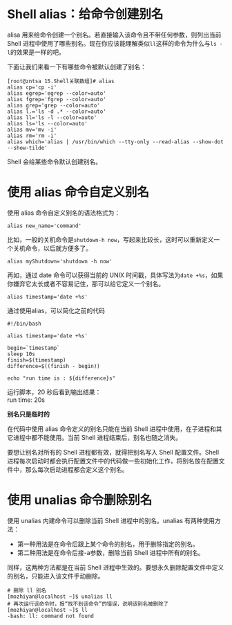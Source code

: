 # Shell alias：给命令创建别名
alisa 用来给命令创建一个别名。若直接输入该命令且不带任何参数，则列出当前 Shell 进程中使用了哪些别名。现在你应该能理解类似`ll`这样的命令为什么与`ls -l`的效果是一样的吧。

下面让我们来看一下有哪些命令被默认创建了别名：
```shell
[root@zntsa 15.Shell关联数组]# alias
alias cp='cp -i'
alias egrep='egrep --color=auto'
alias fgrep='fgrep --color=auto'
alias grep='grep --color=auto'
alias l.='ls -d .* --color=auto'
alias ll='ls -l --color=auto'
alias ls='ls --color=auto'
alias mv='mv -i'
alias rm='rm -i'
alias which='alias | /usr/bin/which --tty-only --read-alias --show-dot --show-tilde'
```
Shell 会给某些命令默认创建别名。

# 使用 alias 命令自定义别名
使用 alias 命令自定义别名的语法格式为：
```shell
alias new_name='command'
```
比如，一般的关机命令是`shutdown-h now`，写起来比较长，这时可以重新定义一个关机命令，以后就方便多了。
```shell
alias myShutdown='shutdown -h now'
```
再如，通过 date 命令可以获得当前的 UNIX 时间戳，具体写法为`date +%s`，如果你嫌弃它太长或者不容易记住，那可以给它定义一个别名。
```shell
alias timestamp='date +%s'
```
通过使用alias，可以简化之前的代码
```shell
#!/bin/bash
 
alias timestamp='date +%s'

begin=`timestamp`
sleep 10s
finish=$(timestamp)
difference=$((finish - begin))

echo "run time is : ${difference}s"
```
运行脚本，20 秒后看到输出结果：  
run time: 20s

**别名只是临时的**

在代码中使用 alias 命令定义的别名只能在当前 Shell 进程中使用，在子进程和其它进程中都不能使用。当前 Shell 进程结束后，别名也随之消失。

要想让别名对所有的 Shell 进程都有效，就得把别名写入 Shell 配置文件。Shell 进程每次启动时都会执行配置文件中的代码做一些初始化工作，将别名放在配置文件中，那么每次启动进程都会定义这个别名。

# 使用 unalias 命令删除别名
使用 unalias 内建命令可以删除当前 Shell 进程中的别名。unalias 有两种使用方法：
+ 第一种用法是在命令后跟上某个命令的别名，用于删除指定的别名。
+ 第二种用法是在命令后接-a参数，删除当前 Shell 进程中所有的别名。

同样，这两种方法都是在当前 Shell 进程中生效的。要想永久删除配置文件中定义的别名，只能进入该文件手动删除。
```shell
# 删除 ll 别名
[mozhiyan@localhost ~]$ unalias ll
# 再次运行该命令时，报“找不到该命令”的错误，说明该别名被删除了
[mozhiyan@localhost ~]$ ll
-bash: ll: command not found
```